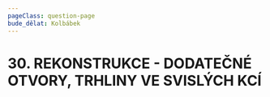 ```yaml
---
pageClass: question-page
bude_dělat: Kolbábek
---
```

# 30. REKONSTRUKCE - DODATEČNÉ OTVORY, TRHLINY VE SVISLÝCH KCÍ
